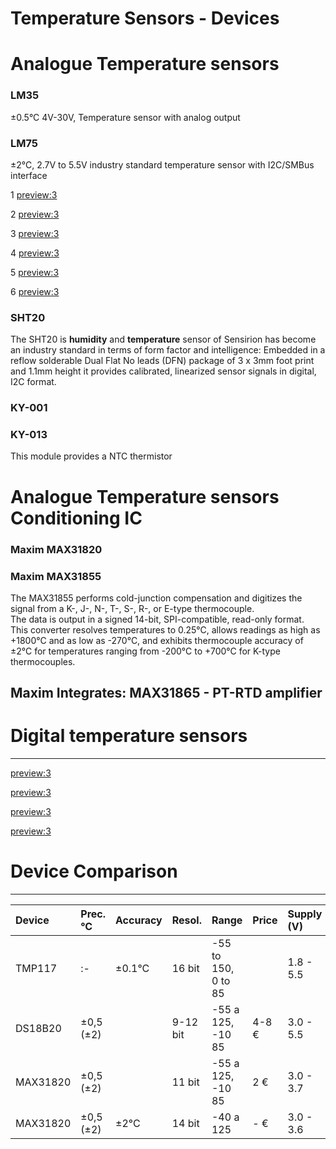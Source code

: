 # Temperature Sensors - Devices


# Analogue Temperature sensors

### LM35

±0.5°C 4V-30V, Temperature sensor with analog output

### LM75

±2°C, 2.7V to 5.5V industry standard temperature sensor with I2C/SMBus interface

1 
[preview:3](./LMT70.md)

2 
[preview:3](/LMT70.md)

3 
[preview:3](./LMT70/LMT70.md)

4 
[preview:3](/LMT70/LMT70.md)

5 
[preview:3](/temperature_sensor/LMT70/LMT70.md)

6 
[preview:3](./temperature_sensor/LMT70/LMT70.md)


### SHT20
The SHT20 is **humidity** and **temperature** sensor of Sensirion has become an industry standard in terms of form factor and intelligence: Embedded in a reflow solderable Dual Flat No leads (DFN) package of 3 x 3mm foot print and 1.1mm height it provides calibrated, linearized sensor signals in digital, I2C format.


### KY-001

### KY-013
This module provides a NTC thermistor

# Analogue Temperature sensors Conditioning IC

### Maxim MAX31820

### Maxim MAX31855

The  MAX31855  performs  cold-junction  compensation  and  digitizes  the  signal  from  a  K-,  J-,  N-,  T-,  S-,  R-,  or  E-type  thermocouple.  
The  data  is  output  in  a  signed  14-bit,  SPI-compatible,  read-only  format.  
This  converter  resolves  temperatures  to  0.25°C,  allows  readings  as  high  as  +1800°C  and  as  low  as  -270°C,  and  exhibits  thermocouple accuracy of ±2°C for temperatures ranging from -200°C to +700°C for K-type thermocouples. 

## Maxim Integrates: **MAX31865** - PT-RTD amplifier


# Digital temperature sensors
--------

[preview:3](/temperature_sensor/LM70/LM70.md) 

[preview:3](/temperature_sensor/DS18B20/DS18B20.md) 

[preview:3](/temperature_sensor/TMP116/TMP116.md) 

[preview:3](/temperature_sensor/TMP117/TMP117.md) 




# Device Comparison
-------

| Device  	| Prec. °C	| Accuracy 	| Resol.	| Range 			| Price	| Supply (V)| I (uA)| Interface |
| :-		| :-  		| :-  		| :-    	| :- 				| :-	| :-		| :-	| :-		|
| TMP117	| :-  		| ±0.1°C	| 16 bit	|-55 to 150, 0 to 85| 		| 1.8 - 5.5	| 5		| I2C		|
| DS18B20	| ±0,5 (±2) | 			| 9-12 bit	|-55 a 125, -10 85	| 4-8 €	| 3.0 - 5.5	| -		| 1-wire	|
| MAX31820	| ±0,5 (±2) | 			| 11 bit	|-55 a 125, -10 85	| 2 €	| 3.0 - 3.7	| -		| 1-wire	|
| MAX31820	| ±0,5 (±2) | ±2°C		| 14 bit	|-40 a 125			| - €	| 3.0 - 3.6	| 1000	| 1-wire	|



